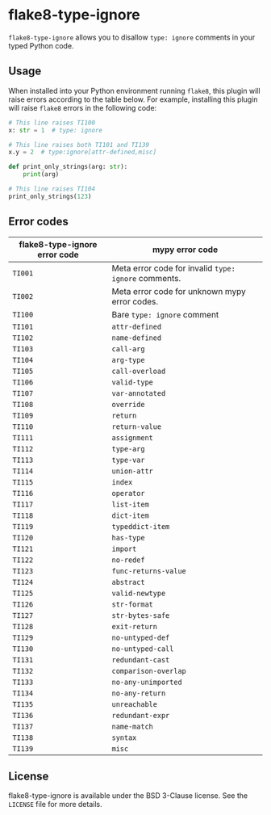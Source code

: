 # flake8-type-ignore

`flake8-type-ignore` allows you to disallow `type: ignore` comments in your
typed Python code.

## Usage

When installed into your Python environment running `flake8`, this plugin will
raise errors according to the table below. For example, installing this plugin
will raise `flake8` errors in the following code:

```python
# This line raises TI100
x: str = 1  # type: ignore

# This line raises both TI101 and TI139
x.y = 2  # type:ignore[attr-defined,misc]

def print_only_strings(arg: str):
    print(arg)

# This line raises TI104
print_only_strings(123)
```

## Error codes

| flake8-type-ignore error code | mypy error code                                      |
| ----------------------------- | ---------------------------------------------------- |
| `TI001`                       | Meta error code for invalid `type: ignore` comments. |
| `TI002`                       | Meta error code for unknown mypy error codes.        |
| `TI100`                       | Bare `type: ignore` comment                          |
| `TI101`                       | `attr-defined`                                       |
| `TI102`                       | `name-defined`                                       |
| `TI103`                       | `call-arg`                                           |
| `TI104`                       | `arg-type`                                           |
| `TI105`                       | `call-overload`                                      |
| `TI106`                       | `valid-type`                                         |
| `TI107`                       | `var-annotated`                                      |
| `TI108`                       | `override`                                           |
| `TI109`                       | `return`                                             |
| `TI110`                       | `return-value`                                       |
| `TI111`                       | `assignment`                                         |
| `TI112`                       | `type-arg`                                           |
| `TI113`                       | `type-var`                                           |
| `TI114`                       | `union-attr`                                         |
| `TI115`                       | `index`                                              |
| `TI116`                       | `operator`                                           |
| `TI117`                       | `list-item`                                          |
| `TI118`                       | `dict-item`                                          |
| `TI119`                       | `typeddict-item`                                     |
| `TI120`                       | `has-type`                                           |
| `TI121`                       | `import`                                             |
| `TI122`                       | `no-redef`                                           |
| `TI123`                       | `func-returns-value`                                 |
| `TI124`                       | `abstract`                                           |
| `TI125`                       | `valid-newtype`                                      |
| `TI126`                       | `str-format`                                         |
| `TI127`                       | `str-bytes-safe`                                     |
| `TI128`                       | `exit-return`                                        |
| `TI129`                       | `no-untyped-def`                                     |
| `TI130`                       | `no-untyped-call`                                    |
| `TI131`                       | `redundant-cast`                                     |
| `TI132`                       | `comparison-overlap`                                 |
| `TI133`                       | `no-any-unimported`                                  |
| `TI134`                       | `no-any-return`                                      |
| `TI135`                       | `unreachable`                                        |
| `TI136`                       | `redundant-expr`                                     |
| `TI137`                       | `name-match`                                         |
| `TI138`                       | `syntax`                                             |
| `TI139`                       | `misc`                                               |

## License

flake8-type-ignore is available under the BSD 3-Clause license. See the `LICENSE` file for more details.
